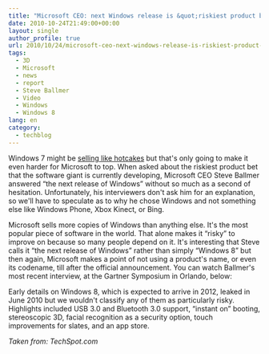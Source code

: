 ```yaml
---
title: "Microsoft CEO: next Windows release is &quot;riskiest product bet&quot;"
date: 2010-10-24T21:49:00+00:00
layout: single
author_profile: true
url: 2010/10/24/microsoft-ceo-next-windows-release-is-riskiest-product-bet/
tags:
  - 3D
  - Microsoft
  - news
  - report
  - Steve Ballmer
  - Video
  - Windows
  - Windows 8
lang: en
category: 
  - techblog
---
```

Windows 7 might be [selling like hotcakes](http://boelectronic.blogspot.com/2010/10/windows-7-year-one-240-million-licenses.html) but that's only going to make it even harder for Microsoft to top. When asked about the riskiest product bet that the software giant is currently developing, Microsoft CEO Steve Ballmer answered “the next release of Windows” without so much as a second of hesitation. Unfortunately, his interviewers don't ask him for an explanation, so we'll have to speculate as to why he chose Windows and not something else like Windows Phone, Xbox Kinect, or Bing. 

Microsoft sells more copies of Windows than anything else. It's the most popular piece of software in the world. That alone makes it “risky” to improve on because so many people depend on it. It's interesting that Steve calls it “the next release of Windows” rather than simply “Windows 8” but then again, Microsoft makes a point of not using a product's name, or even its codename, till after the official announcement. You can watch Ballmer's most recent interview, at the Gartner Symposium in Orlando, below:

Early details on Windows 8, which is expected to arrive in 2012, leaked in June 2010 but we wouldn't classify any of them as particularly risky. Highlights included USB 3.0 and Bluetooth 3.0 support, “instant on” booting, stereoscopic 3D, facial recognition as a security option, touch improvements for slates, and an app store.

_Taken from: TechSpot.com_